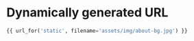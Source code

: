 # Dynamically generated URL

```python
{{ url_for('static', filename='assets/img/about-bg.jpg') }}
```

